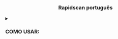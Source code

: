 
<h3><p align="center">Rapidscan português </p></h3>


<details>
  <summary><h3>COMO USAR:</h3></summary>
  
cd osint Scanner de vulnerabilidades 
python3 rapidscan https://www.lojarenatogarcia.com.br/

    
  
      
 
<details>
<h3><p align="center">Veja o video abaixo </p></h3>
  
  OBS: Esse video,falo como usar o Rapidscan português
  



